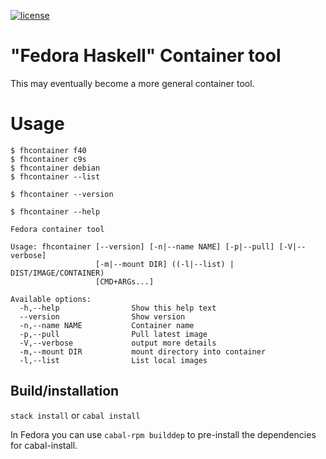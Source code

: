 <!-- [![Hackage](http://img.shields.io/hackage/v/fhcontainer.png)](http://hackage.haskell.org/package/fhcontainer) -->
[![license](https://img.shields.io/badge/license-GPLv3+-brightgreen.svg)](https://www.gnu.org/licenses/gpl.html)

# "Fedora Haskell" Container tool
This may eventually become a more general container tool.

# Usage
```shellsession
$ fhcontainer f40
$ fhcontainer c9s
$ fhcontainer debian
$ fhcontainer --list
```

`$ fhcontainer --version`

`$ fhcontainer --help`

```
Fedora container tool

Usage: fhcontainer [--version] [-n|--name NAME] [-p|--pull] [-V|--verbose]
                   [-m|--mount DIR] ((-l|--list) | DIST/IMAGE/CONTAINER)
                   [CMD+ARGs...]

Available options:
  -h,--help                Show this help text
  --version                Show version
  -n,--name NAME           Container name
  -p,--pull                Pull latest image
  -V,--verbose             output more details
  -m,--mount DIR           mount directory into container
  -l,--list                List local images
```

## Build/installation

`stack install` or `cabal install`

In Fedora you can use `cabal-rpm builddep` to pre-install the dependencies
for cabal-install.
